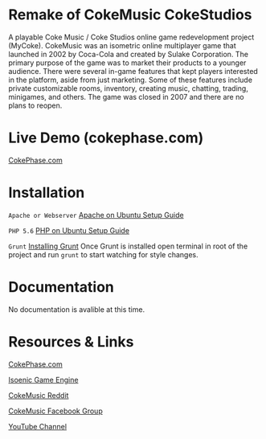 # Remake of CokeMusic CokeStudios

A playable Coke Music / Coke Studios online game redevelopment project (MyCoke). CokeMusic was an isometric online multiplayer game that launched in 2002 by Coca-Cola and created by Sulake Corporation. The primary purpose of the game was to market their products to a younger audience. There were several in-game features that kept players interested in the platform, aside from just marketing. Some of these features include private customizable rooms, inventory, creating music, chatting, trading, minigames, and others. The game was closed in 2007 and there are no plans to reopen. 

# Live Demo (cokephase.com)

[CokePhase.com](http://cokephase.com)

# Installation

`Apache or Webserver`
[Apache on Ubuntu Setup Guide](https://www.digitalocean.com/community/tutorials/how-to-install-linux-apache-mysql-php-lamp-stack-on-ubuntu-16-04)

`PHP 5.6`
[PHP on Ubuntu Setup Guide](https://www.digitalocean.com/community/tutorials/how-to-install-linux-apache-mysql-php-lamp-stack-on-ubuntu-16-04#step-3-install-php)

`Grunt`
[Installing Grunt](http://gruntjs.com/installing-grunt)
Once Grunt is installed open terminal in root of the project and run `grunt` to start watching for style changes.

# Documentation

No documentation is avalible at this time.

# Resources & Links
[CokePhase.com](http://cokephase.com)

[Isoenic Game Engine](https://github.com/Irrelon/ige)

[CokeMusic Reddit](https://www.reddit.com/r/cokemusic/)

[CokeMusic Facebook Group](https://www.facebook.com/groups/67813393246/)

[YouTube Channel](https://www.youtube.com/channel/UCRTb7q8pr0DR4kkP-qKhoYA)
